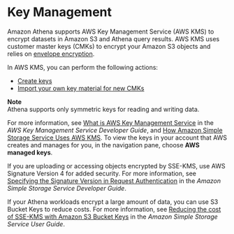 # Key Management<a name="key-management"></a>

Amazon Athena supports AWS Key Management Service \(AWS KMS\) to encrypt datasets in Amazon S3 and Athena query results\. AWS KMS uses customer master keys \(CMKs\) to encrypt your Amazon S3 objects and relies on [envelope encryption](https://docs.aws.amazon.com/kms/latest/developerguide/concepts.html#enveloping)\. 

In AWS KMS, you can perform the following actions:
+  [Create keys](https://docs.aws.amazon.com/kms/latest/developerguide/create-keys.html) 
+  [Import your own key material for new CMKs](https://docs.aws.amazon.com/kms/latest/developerguide/importing-keys.html) 

**Note**  
Athena supports only symmetric keys for reading and writing data\.

For more information, see [What is AWS Key Management Service](https://docs.aws.amazon.com/kms/latest/developerguide/overview.html) in the *AWS Key Management Service Developer Guide*, and [How Amazon Simple Storage Service Uses AWS KMS](https://docs.aws.amazon.com/kms/latest/developerguide/services-s3.html)\. To view the keys in your account that AWS creates and manages for you, in the navigation pane, choose **AWS managed keys**\.

If you are uploading or accessing objects encrypted by SSE\-KMS, use AWS Signature Version 4 for added security\. For more information, see [Specifying the Signature Version in Request Authentication](https://docs.aws.amazon.com/AmazonS3/latest/dev/UsingAWSSDK.html#specify-signature-version) in the *Amazon Simple Storage Service Developer Guide*\.

If your Athena workloads encrypt a large amount of data, you can use S3 Bucket Keys to reduce costs\. For more information, see [Reducing the cost of SSE\-KMS with Amazon S3 Bucket Keys](https://docs.aws.amazon.com/AmazonS3/latest/userguide/bucket-key.html) in the *Amazon Simple Storage Service User Guide*\.
